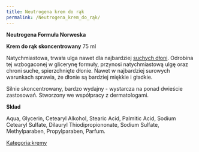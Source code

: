 ```yaml
---
title: Neutrogena krem do rąk
permalink: /Neutrogena_krem_do_rąk/
---
```


**Neutrogena Formuła Norweska**

**Krem do rąk skoncentrowany** 75 ml

Natychmiastowa, trwała ulga nawet dla najbardziej [suchych dłoni](/sucha_skóra "wikilink"). Odrobina tej wzbogaconej w glicerynę formuły, przynosi natychmiastową ulgę oraz chroni suche, spierzchnięte dłonie. Nawet w najbardziej surowych warunkach sprawia, że dłonie są bardziej miękkie i gładkie.

Silnie skoncentrowany, bardzo wydajny - wystarcza na ponad dwieście zastosowań. Stworzony we współpracy z dermatologami.

**Skład**

Aqua, Glycerin, Cetearyl Alkohol, Stearic Acid, Palmitic Acid, Sodium Cetearyl Sulfate, Dilauryl Thiodipropiononate, Sodium Sulfate, Methylparaben, Propylparaben, Parfum.

[Kategoria:kremy](/Kategoria:kremy "wikilink")